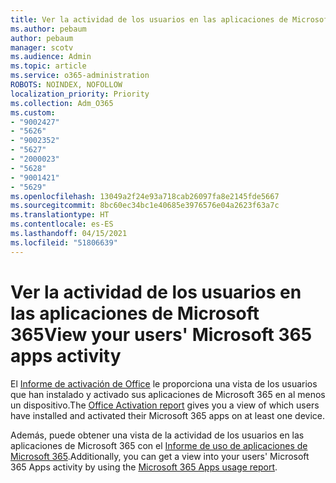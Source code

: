 ```yaml
---
title: Ver la actividad de los usuarios en las aplicaciones de Microsoft 365
ms.author: pebaum
author: pebaum
manager: scotv
ms.audience: Admin
ms.topic: article
ms.service: o365-administration
ROBOTS: NOINDEX, NOFOLLOW
localization_priority: Priority
ms.collection: Adm_O365
ms.custom:
- "9002427"
- "5626"
- "9002352"
- "5627"
- "2000023"
- "5628"
- "9001421"
- "5629"
ms.openlocfilehash: 13049a2f24e93a718cab26097fa8e2145fde5667
ms.sourcegitcommit: 8bc60ec34bc1e40685e3976576e04a2623f63a7c
ms.translationtype: HT
ms.contentlocale: es-ES
ms.lasthandoff: 04/15/2021
ms.locfileid: "51806639"
---
```

# <a name="view-your-users-microsoft-365-apps-activity"></a><span data-ttu-id="e07c9-102">Ver la actividad de los usuarios en las aplicaciones de Microsoft 365</span><span class="sxs-lookup"><span data-stu-id="e07c9-102">View your users' Microsoft 365 apps activity</span></span>

<span data-ttu-id="e07c9-103">El [Informe de activación de Office](https://docs.microsoft.com/microsoft-365/admin/activity-reports/microsoft-office-activations?view=o365-worldwide) le proporciona una vista de los usuarios que han instalado y activado sus aplicaciones de Microsoft 365 en al menos un dispositivo.</span><span class="sxs-lookup"><span data-stu-id="e07c9-103">The [Office Activation report](https://docs.microsoft.com/microsoft-365/admin/activity-reports/microsoft-office-activations?view=o365-worldwide) gives you a view of which users have installed and activated their Microsoft 365 apps on at least one device.</span></span>

<span data-ttu-id="e07c9-104">Además, puede obtener una vista de la actividad de los usuarios en las aplicaciones de Microsoft 365 con el [Informe de uso de aplicaciones de Microsoft 365](https://docs.microsoft.com/microsoft-365/admin/activity-reports/microsoft365-apps-usage?view=o365-worldwide).</span><span class="sxs-lookup"><span data-stu-id="e07c9-104">Additionally, you can get a view into your users' Microsoft 365 Apps activity by using the [Microsoft 365 Apps usage report](https://docs.microsoft.com/microsoft-365/admin/activity-reports/microsoft365-apps-usage?view=o365-worldwide).</span></span>

